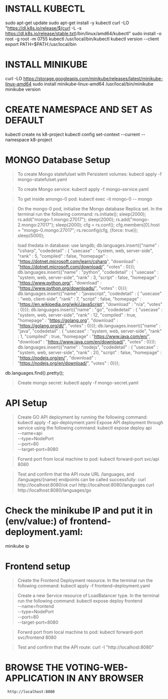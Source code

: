 # INSTALL KUBECTL
sudo apt-get update
sudo apt-get install -y kubectl
curl -LO "https://dl.k8s.io/release/$(curl -L -s https://dl.k8s.io/release/stable.txt)/bin/linux/amd64/kubectl"
sudo install -o root -g root -m 0755 kubectl /usr/local/bin/kubectl
kubectl version --client
export PATH=$PATH:/usr/local/bin

# INSTALL MINIKUBE 
curl -LO https://storage.googleapis.com/minikube/releases/latest/minikube-linux-amd64 
sudo install minikube-linux-amd64 /usr/local/bin/minikube
minikube version

# CREATE NAMESPACE AND SET AS DEFAULT
kubectl create ns k8-project
kubectl config set-context --current --namespace k8-project

# MONGO Database Setup 
 > To create Mongo statefulset with Persistent volumes:
    kubectl apply -f mongo-statefulset.yaml

> To create Mongo service:
   kubectl apply -f mongo-service.yaml

> To get inside amongo-0 pod:
   kubectl exec -it mongo-0 -- mongo

> On the mongo-0 pod, initialise the Mongo database Replica set. In the terminal run the following command:
  rs.initiate();
  sleep(2000);
  rs.add("mongo-1.mongo:27017");
  sleep(2000);
  rs.add("mongo-2.mongo:27017");
  sleep(2000);
  cfg = rs.conf();
  cfg.members[0].host = "mongo-0.mongo:27017";
  rs.reconfig(cfg, {force: true});
  sleep(5000);

> load thedata in database:
  use langdb;
db.languages.insert({"name" : "csharp", "codedetail" : { "usecase" : "system, web, server-side", "rank" : 5, "compiled" : false, "homepage" : "https://dotnet.microsoft.com/learn/csharp", "download" : "https://dotnet.microsoft.com/download/", "votes" : 0}});
db.languages.insert({"name" : "python", "codedetail" : { "usecase" : "system, web, server-side", "rank" : 3, "script" : false, "homepage" : "https://www.python.org/", "download" : "https://www.python.org/downloads/", "votes" : 0}});
db.languages.insert({"name" : "javascript", "codedetail" : { "usecase" : "web, client-side", "rank" : 7, "script" : false, "homepage" : "https://en.wikipedia.org/wiki/JavaScript", "download" : "n/a", "votes" : 0}});
db.languages.insert({"name" : "go", "codedetail" : { "usecase" : "system, web, server-side", "rank" : 12, "compiled" : true, "homepage" : "https://golang.org", "download" : "https://golang.org/dl/", "votes" : 0}});
db.languages.insert({"name" : "java", "codedetail" : { "usecase" : "system, web, server-side", "rank" : 1, "compiled" : true, "homepage" : "https://www.java.com/en/", "download" : "https://www.java.com/en/download/", "votes" : 0}});
db.languages.insert({"name" : "nodejs", "codedetail" : { "usecase" : "system, web, server-side", "rank" : 20, "script" : false, "homepage" : "https://nodejs.org/en/", "download" : "https://nodejs.org/en/download/", "votes" : 0}});

db.languages.find().pretty();

> Create mongo secret:
    kubectl apply -f mongo-secret.yaml

# API Setup

> Create GO API deployment by running the following command:
   kubectl apply -f api-deployment.yaml
> Expose API deployment through service using the following command:
  kubectl expose deploy api \
 --name=api \
 --type=NodePort \
 --port=80 \
 --target-port=8080

> Forwrd port from local machine to pod:
   kubectl forward-port svc/api 8080

> Test and confirm that the API route URL /languages, and /languages/{name} endpoints can be called successfully:
   curl http://localhost:8080/ok
   curl http://localhost:8080/languages
   curl http://localhost:8080/languages/go

# Check the minikube IP and put it in (env/value:) of frontend-deployment.yaml:
   minikube ip

 # Frontend setup

  > Create the Frontend Deployment resource. In the terminal run the following command:
       kubectl apply -f frontend-deployment.yaml

  > Create a new Service resource of LoadBalancer type. In the terminal run the following command:
    kubectl expose deploy frontend \
 --name=frontend \
 --type=NodePort \
 --port=80 \
 --target-port=8080  

  > Forwrd port from local machine to pod:
     kubectl forward-port svc/frontend 8080

  > Test and confirm that the API route:
     curl -I "http://localhost:8080"

  # BROWSE THE VOTING-WEB-APPLICATION IN ANY BROWSER
     http://localhost:8080








